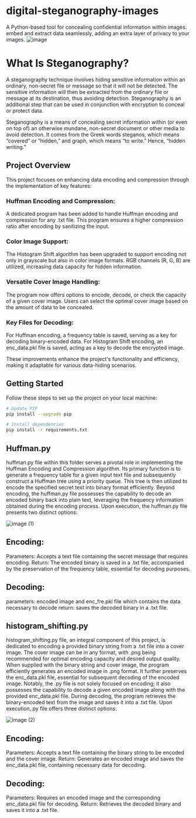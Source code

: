 # digital-steganography-images
A Python-based tool for concealing confidential information within images. embed and extract data seamlessly, adding an extra layer of privacy to your images. 
![image](https://github.com/Cizr/digital-steganography-images/assets/100844208/90ec9db6-5b30-40d6-83ae-9025c0af138f)

# What Is Steganography?
A steganography technique involves hiding sensitive information within an ordinary, non-secret file or message so that it will not be detected. The sensitive information will then be extracted from the ordinary file or message at its destination, thus avoiding detection. Steganography is an additional step that can be used in conjunction with encryption to conceal or protect data.

Steganography is a means of concealing secret information within (or even on top of) an otherwise mundane, non-secret document or other media to avoid detection. It comes from the Greek words steganos, which means “covered” or “hidden,” and graph, which means “to write.” Hence, “hidden writing.”

## Project Overview

This project focuses on enhancing data encoding and compression through the implementation of key features:

### Huffman Encoding and Compression:

A dedicated program has been added to handle Huffman encoding and compression for any .txt file.
This program ensures a higher compression ratio after encoding by sanitizing the input.

### Color Image Support:

The Histogram Shift algorithm has been upgraded to support encoding not only in grayscale but also in color image formats.
RGB channels (R, G, B) are utilized, increasing data capacity for hidden information.

### Versatile Cover Image Handling:

The program now offers options to encode, decode, or check the capacity of a given cover image.
Users can select the optimal cover image based on the amount of data to be concealed.

### Key Files for Decoding:

For Huffman encoding, a frequency table is saved, serving as a key for decoding binary-encoded data.
For Histogram Shift encoding, an enc_data.pkl file is saved, acting as a key to decode the encrypted image.

These improvements enhance the project's functionality and efficiency, making it adaptable for various data-hiding scenarios.

## Getting Started

Follow these steps to set up the project on your local machine:

```bash
# Update PIP
pip install --upgrade pip

# Install dependencies
pip install -r requirements.txt
```

## Huffman.py
huffman.py file within this folder serves a pivotal role in implementing the Huffman Encoding and Compression algorithm. Its primary function is to generate a frequency table for a given input text file and subsequently construct a Huffman tree using a priority queue. This tree is then utilized to encode the specified secret text into binary format efficiently. Beyond encoding, the huffman.py file possesses the capability to decode an encoded binary back into plain text, leveraging the frequency information obtained during the encoding process.
Upon execution, the huffman.py file presents two distinct options:

![image (1)](https://github.com/Cizr/digital-steganography-images/assets/100844208/b3122f10-f471-4d47-b6ad-17a13c085729)

## Encoding:
Parameters: Accepts a text file containing the secret message that requires encoding.
Return: The encoded binary is saved in a .txt file, accompanied by the preservation of the frequency table, essential for decoding purposes.

## Decoding:
parameters: encoded image and enc_fre.pkl file which contains the data necessary to decode
return: saves the decoded binary in a .txt file.


## histogram_shifting.py
histogram_shifting.py file, an integral component of this project, is dedicated to encoding a provided binary string from a .txt file into a cover image. The cover image can be in any format, with .png being recommended for optimal encoding capacity and desired output quality. When supplied with the binary string and cover image, the program efficiently generates an encoded image in .png format. It further preserves the enc_data.pkl file, essential for subsequent decoding of the encoded image. Notably, the .py file is not solely focused on encoding; it also possesses the capability to decode a given encoded image along with the provided enc_data.pkl file. During decoding, the program retrieves the binary-encoded text from the image and saves it into a .txt file. Upon execution,.py file offers three distinct options:

![image (2)](https://github.com/Cizr/digital-steganography-images/assets/100844208/62680178-f83d-496d-9bb4-b396a1c275e0)

## Encoding: 
Parameters: Accepts a text file containing the binary string to be encoded and the cover image.
Return: Generates an encoded image and saves the enc_data.pkl file, containing necessary data for decoding.

## Decoding:
Parameters: Requires an encoded image and the corresponding enc_data.pkl file for decoding.
Return: Retrieves the decoded binary and saves it into a .txt file.


